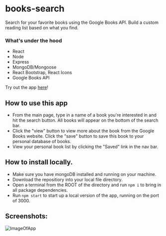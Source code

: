 # books-search
Search for your favorite books using the Google Books API. Build a custom reading list based on what you find.

### What's under the hood
* React
* Node
* Express
* MongoDB/Mongoose
* React Bootstrap, React Icons
* Google Books API

Try out the app [here](https://stark-river-11475.herokuapp.com/)! 

## How to use this app
* From the main page, type in a name of a book you're interested in and hit the search button. All books will appear on the bottom of the search bar.
* Click the "view" button to view more about the book from the Google Books website. Click the "save" button to save this book to your personal database of books.
* View your personal book list by clicking the "Saved" link in the nav bar.

## How to install locally.
* Make sure you have mongoDB installed and running on your machine.
* Download the repositiory into your local file directory.
* Open a terminal from the ROOT of the directory and run `npm i` to bring in all package dependencies.
* Run `npm start` to start up a local version of the app, running on the port of 3000.

## Screenshots:
![ImageOfApp](https://media.giphy.com/media/pXxy9mjfdnm1t1PQx2/giphy.gif)
